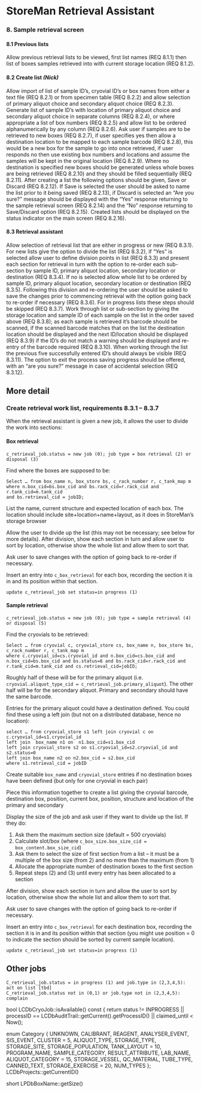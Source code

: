 ﻿# StoreMan Retrieval Assistant

###  8. Sample retrieval screen

#### 8.1 Previous lists

Allow previous retrieval lists to be viewed, first list names (REQ 8.1.1) then list of boxes samples retrieved into with current storage location (REQ 8.1.2).

#### 8.2 Create list _(Nick)_

Allow import of list of sample ID’s, cryovial ID’s or box names from either a text file (REQ 8.2.1) or from specimen table (REQ 8.2.2) and allow selection of primary aliquot choice and secondary aliquot choice (REQ 8.2.3). Generate list of sample ID’s with location of primary aliquot choice and secondary aliquot choice in separate columns (REQ 8.2.4), or where appropriate a list of box numbers (REQ 8.2.5) and allow list to be ordered alphanumerically by any column (REQ 8.2.6). Ask user if samples are to be retrieved to new boxes (REQ 8.2.7), if user specifies yes then allow a destination location to be mapped to each sample barcode (REQ 8.2.8), this would be a new box for the sample to go into once retrieved, if user responds no then use existing box numbers and locations and assume the samples will be kept in the original location (REQ 8.2.9). Where no destination is specified new boxes should be generated unless whole boxes are being retrieved (REQ 8.2.10) and they should be filled sequentially (REQ 8.2.11). After creating a list the following options should be given, Save or Discard (REQ 8.2.12). If Save is selected the user should be asked to name the list prior to it being saved (REQ 8.2.13), if Discard is selected an “Are you sure?” message should be displayed with the “Yes” response returning to the sample retrieval screen (REQ 8.2.14) and the “No” response returning to Save/Discard option (REQ 8.2.15). Created lists should be displayed on the status indicator on the main screen (REQ 8.2.16).

#### 8.3	Retrieval assistant

Allow selection of retrieval list that are either in progress or new (REQ 8.3.1). For new lists give the option to divide the list (REQ 8.3.2),
if “Yes” is selected allow user to define division points in list (REQ 8.3.3) and present each section for retrieval in turn with the option to re-order each sub-section by sample ID, primary aliquot location, secondary location or destination (REQ 8.3.4). If no is selected allow whole list to be ordered by sample ID, primary aliquot location, secondary location or destination (REQ 8.3.5). Following this division and re-ordering the user should be asked to save the changes prior to commencing retrieval with the option going back to re-order if necessary (REQ 8.3.6). For in progress lists these steps should be skipped (REQ 8.3.7). Work through list or sub-section by giving the storage location and sample ID of each sample on the list in the order saved above (REQ 8.3.8); as each sample is retrieved it’s barcode should be scanned, if the scanned barcode matches that on the list the destination location should be displayed and the next ID/location should be displayed (REQ 8.3.9) if the ID’s do not match a warning should be displayed and re-entry of the barcode required (REQ 8.3.10). When working through the list the previous five successfully entered ID’s should always be visible (REQ 8.3.11). The option to exit the process saving progress should be offered, with an “are you sure?” message in case of accidental selection (REQ 8.3.12).

## More detail

### Create retrieval work list, requirements 8.3.1 – 8.3.7

When the retrieval assistant is given a new job, it allows the user to divide the work into sections:

#### Box retrieval

    c_retrieval_job.status = new job (0); job type = box retrieval (2) or disposal (3)

Find where the boxes are supposed to be:

    Select … from box_name n, box_store bs, c_rack_number r, c_tank_map m
    where n.box_cid=bs.box_cid and bs.rack_cid=r.rack_cid and r.tank_cid=m.tank_cid
    and bs.retrieval_cid = jobID;

List the name, current structure and expected location of each box.  The location should include site+location+name+layout, as it does in StoreMan’s storage browser

Allow the user to divide up the list (this may not be necessary; see below for more details).  After division, show each section in turn and allow user to sort by location, otherwise show the whole list and allow them to sort that.

Ask user to save changes with the option of going back to re-order if necessary.

Insert an entry into `c_box_retrieval` for each box, recording the section it is in and its position within that section.  

	update c_retrieval_job set status=in progress (1)

#### Sample retrieval

    c_retrieval_job.status = new job (0); job type = sample retrieval (4) or disposal (5)
    
Find the cryovials to be retrieved:

    Select … from cryovial c, cryovial_store cs, box_name n, box_store bs, c_rack_number r, c_tank_map m
    where c.cryovial_id=cs.cryovial_id and n.box_cid=cs.box_cid and n.box_cid=bs.box_cid and bs.status=6 and bs.rack_cid=r.rack_cid and r.tank_cid=m.tank_cid and cs.retrieval_cid=jobID;

Roughly half of these will be for the primary aliquot (i.e. `cryovial.aliquot_type_cid = c_retrieval_job.primary_aliquot`).  The other half will be for the secondary aliquot.  Primary and secondary should have the same barcode.

Entries for the primary aliquot could have a destination defined.  You could find these using a left join (but not on a distributed database, hence no location):

    select … from cryovial_store s1 left join cryovial c on c.cryovial_id=s1.cryovial_id
    left join  box_name n1 on  n1.box_cid=s1.box_cid
    left join cryovial_store s2 on s1.cryovial_id=s2.cryovial_id and s2.status=0
    left join box_name n2 on n2.box_cid = s2.box_cid
    where s1.retrieval_cid = jobID

Create suitable `box_name` and `cryovial_store` entries if no destination boxes have been defined (but only for one cryovial in each pair)

Piece this information together to create a list giving the cryovial barcode, destination box, position, current box, position, structure and location of the primary and secondary

Display the size of the job and ask user if they want to divide up the list.  If they do:

1.	Ask them the maximum section size (default = 500 cryovials)
2.	Calculate slot/box (where `c_box_size.box_size_cid = box_content.box_size_cid`)
3.	Ask them to select the size of first section from a list – it must be a multiple of the box size (from 2) and no more than the maximum (from 1)
4.	Allocate the appropriate number of destination boxes to the first section
5.	Repeat steps (2) and (3) until every entry has been allocated to a section

After division, show each section in turn and allow the user to sort by location, otherwise show the whole list and allow them to sort that.

Ask user to save changes with the option of going back to re-order if necessary.

Insert an entry into `c_box_retrieval` for each destination box, recording the section it is in and its position within that section (you might use position = 0 to indicate the section should be sorted by current sample location).

    update c_retrieval_job set status=in progress (1)

## Other jobs

    C_retrieval_job.status = in progress (1) and job.type in (2,3,4,5): act on list [tbd]
    C_retrieval_job.status not in (0,1) or job.type not in (2,3,4,5): complain
    
    
    
bool LCDbCryoJob::isAvailable() const
{
return status != INPROGRESS
|| processID == LCDbAuditTrail::getCurrent().getProcessID()
|| claimed_until < Now();

enum Category { UNKNOWN, CALIBRANT, REAGENT, ANALYSER_EVENT, SIS_EVENT, CLUSTER = 5,
                ALIQUOT_TYPE, STORAGE_TYPE, STORAGE_SITE, STORAGE_POPULATION, TANK_LAYOUT = 10,
                PROGRAM_NAME, SAMPLE_CATEGORY, RESULT_ATTRIBUTE, LAB_NAME, ALIQUOT_CATEGORY = 15,
                STORAGE_VESSEL, QC_MATERIAL, TUBE_TYPE, CANNED_TEXT, STORAGE_EXERCISE = 20,
                NUM_TYPES };
LCDbProjects::getCurrentID()

short LPDbBoxName::getSize()    